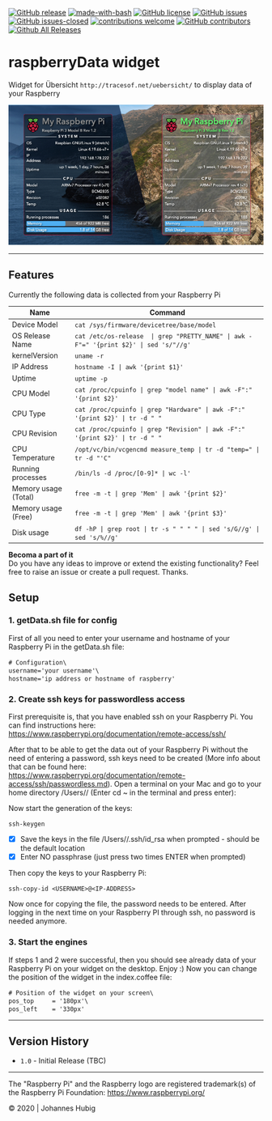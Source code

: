 [![GitHub release](https://img.shields.io/github/release/jhubig/raspberryData/all.svg?maxAge=1)](https://GitHub.com/jhubig/raspberryData/releases/)
[![made-with-bash](https://img.shields.io/badge/Made%20with-Bash-1f425f.svg)](https://www.gnu.org/software/bash/)
[![GitHub license](https://img.shields.io/github/license/jhubig/raspberryData.svg)](https://github.com/jhubig/raspberryData/blob/master/LICENSE)
[![GitHub issues](https://img.shields.io/github/issues/jhubig/raspberryData.svg)](https://GitHub.com/jhubig/raspberryData/issues/)
[![GitHub issues-closed](https://img.shields.io/github/issues-closed/jhubig/raspberryData.svg)](https://GitHub.com/jhubig/raspberryData/issues?q=is%3Aissue+is%3Aclosed)
[![contributions welcome](https://img.shields.io/badge/contributions-welcome-brightgreen.svg?style=flat)](https://github.com/jhubig/raspberryData/issues)
[![GitHub contributors](https://img.shields.io/github/contributors/jhubig/raspberryData.svg)](https://GitHub.com/jhubig/raspberryData/graphs/contributors/)
[![Github All Releases](https://img.shields.io/github/watchers/jhubig/raspberryData?style=social)](https://github.com/jhubig/raspberryData/watchers)

# raspberryData widget
Widget for Übersicht `http://tracesof.net/uebersicht/` to display data of your Raspberry

![banner.png](img/banner.png?raw=true "raspberryData widget")

---

## Features

Currently the following data is collected from your Raspberry Pi

| Name | Command
| --- | --- |
| Device Model | `cat /sys/firmware/devicetree/base/model` |
| OS Release Name | `cat /etc/os-release  \| grep "PRETTY_NAME" \| awk -F"=" '{print $2}' \| sed 's/"//g'` |
| kernelVersion | `uname -r` |
| IP Address | `hostname -I \| awk '{print $1}'` |
| Uptime | `uptime -p` |
| CPU Model | `cat /proc/cpuinfo \| grep "model name" \| awk -F":" '{print $2}'` |
| CPU Type | `cat /proc/cpuinfo \| grep "Hardware" \| awk -F":" '{print $2}' \| tr -d " "` |
| CPU Revision | `cat /proc/cpuinfo \| grep "Revision" \| awk -F":" '{print $2}' \| tr -d " "` |
| CPU Temperature | `/opt/vc/bin/vcgencmd measure_temp \| tr -d "temp=" \| tr -d "'C"` |
| Running processes | `/bin/ls -d /proc/[0-9]* \| wc -l'` |
| Memory usage (Total) | `free -m -t \| grep 'Mem' \| awk '{print $2}'` |
| Memory usage (Free) | `free -m -t \| grep 'Mem' \| awk '{print $3}'` |
| Disk usage | `df -hP \| grep root \| tr -s " " " " \| sed 's/G//g' \| sed 's/%//g'` |

**Becoma a part of it**   
Do you have any ideas to improve or extend the existing functionality? Feel free to raise an issue or create a pull request. Thanks.


## Setup

### 1. getData.sh file for config

First of all you need to enter your username and hostname of your Raspberry Pi in the getData.sh file:

```shell
# Configuration\
username='your username'\
hostname='ip address or hostname of raspberry'
``` 

### 2. Create ssh keys for passwordless access

First prerequisite is, that you have enabled ssh on your Raspberry Pi. You can find instructions here: https://www.raspberrypi.org/documentation/remote-access/ssh/

After that to be able to get the data out of your Raspberry Pi without the need of entering a password, ssh keys need to be created (More info about that can be found here: https://www.raspberrypi.org/documentation/remote-access/ssh/passwordless.md). Open a terminal on your Mac and go to your home directory /Users/<yourUser>/ (Enter cd ~ in the terminal and press enter):

Now start the generation of the keys:

```shell
ssh-keygen
```

- [x] Save the keys in the file /Users/<yourUser>/.ssh/id_rsa when prompted - should be the default location
- [x] Enter NO passphrase (just press two times ENTER when prompted)

Then copy the keys to your Raspberry Pi:

```shell
ssh-copy-id <USERNAME>@<IP-ADDRESS>
```

Now once for copying the file, the password needs to be entered. After logging in the next time on your Raspberry PI through ssh, no password is needed anymore.

### 3. Start the engines

If steps 1 and 2 were successful, then you should see already data of your Raspberry Pi on your widget on the desktop. Enjoy :)
Now you can change the position of the widget in the index.coffee file:

```shell
# Position of the widget on your screen\
pos_top		= '180px'\
pos_left	= '330px'
```

----

## Version History
- `1.0` - Initial Release (TBC)

----

The "Raspberry Pi" and the Raspberry logo are registered trademark(s) of the Raspberry Pi Foundation: https://www.raspberrypi.org/

© 2020 | Johannes Hubig
